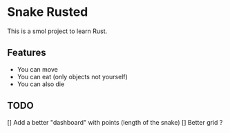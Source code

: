 # Snake Rusted

This is a smol project to learn Rust.

## Features
- You can move
- You can eat (only objects not yourself)
- You can also die

## TODO
[] Add a better "dashboard" with points (length of the snake)
[] Better grid ?
